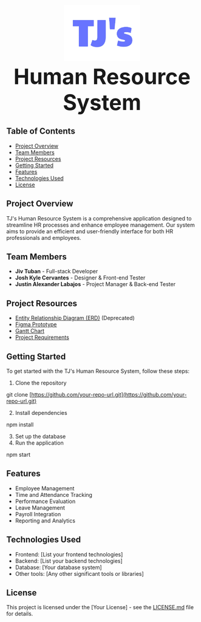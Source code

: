 <h1 align="center">
  <img src="./TJ_logo.png" alt="Project Logo" width="200" /><br />
  <span style="font-size: 2em; font-weight: bold;">Human Resource System</span>
</h1>

## Table of Contents
- [Project Overview](#project-overview)
- [Team Members](#team-members)
- [Project Resources](#project-resources)
- [Getting Started](#getting-started)
- [Features](#features)
- [Technologies Used](#technologies-used)
- [License](#license)

## Project Overview

TJ's Human Resource System is a comprehensive application designed to streamline HR processes and enhance employee management. Our system aims to provide an efficient and user-friendly interface for both HR professionals and employees.

## Team Members

- **Jiv Tuban** - Full-stack Developer
- **Josh Kyle Cervantes** - Designer & Front-end Tester
- **Justin Alexander Labajos** - Project Manager & Back-end Tester

## Project Resources

- [Entity Relationship Diagram (ERD)](https://lucid.app/lucidchart/013b6572-5ae9-4f4a-bb3d-d02daf6ee185/edit?viewport_loc=-4894%2C4653%2C2528%2C1520%2C0_0&invitationId=inv_4a4705f6-0406-42c7-bb19-8468e7325180) (Deprecated)
- [Figma Prototype](https://www.figma.com/design/vYqzDNNCFrjzlPUTO85SRz/TJ's?node-id=0-1&t=kUjXV1fHD6GGX0YA-1)
- [Gantt Chart](https://docs.google.com/spreadsheets/d/1PTAUDENq60aPlKM9Gkx5v6iif7RqV7ZHYX3kAwddXdo/edit#gid=187229779)
- [Project Requirements](https://docs.google.com/document/d/1L9y0qh8n7GNmuDfBt7LZExpDAC30pVNC1ANz6pzKzRE/edit)

## Getting Started

To get started with the TJ's Human Resource System, follow these steps:

1. Clone the repository


git clone [https://github.com/your-repo-url.git](https://github.com/your-repo-url.git)


2. Install dependencies


npm install


3. Set up the database
4. Run the application


npm start

## Features

- Employee Management
- Time and Attendance Tracking
- Performance Evaluation
- Leave Management
- Payroll Integration
- Reporting and Analytics

## Technologies Used

- Frontend: [List your frontend technologies]
- Backend: [List your backend technologies]
- Database: [Your database system]
- Other tools: [Any other significant tools or libraries]


## License

This project is licensed under the [Your License] - see the [LICENSE.md](LICENSE.md) file for details.
